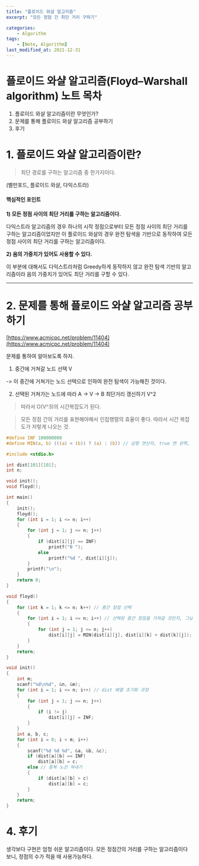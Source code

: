 ```yaml
---
title: "플로이드 와샬 알고리즘"
excerpt: "모든 정점 간 최단 거리 구하기"

categories:
    - Algorithm
tags:
    - [Note, Algorithm]
last_modified_at: 2021-12-31 
---
```


# 플로이드 와샬 알고리즘(Floyd–Warshall algorithm) 노트 목차
1. 플로이드 와샬 알고리즘이란 무엇인가?
2. 문제를 통해 플로이드 와샬 알고리즘 공부하기
3. 후기


# 1. 플로이드 와샬 알고리즘이란?

> 최단 경로를 구하는 알고리즘 중 한가지이다.

(벨만포드, 플로이드 와샬, 다익스트라)

#### 핵심적인 포인트

**1) 모든 정점 사이의 최단 거리를 구하는 알고리즘이다.**

다익스트라 알고리즘의 경우 하나의 시작 정점으로부터 모든 정점 사이의 최단 거리를 구하는 알고리즘이었지만 이 플로이드 와샬의 경우 완전 탐색을 기반으로 동작하여 모든 정점 사이의 최단 거리를 구하는 알고리즘이다.


**2) 음의 가중치가 있어도 사용할 수 있다.**

이 부분에 대해서도 다익스트라처럼 Greedy하게 동작하지 않고 완전 탐색 기반의 알고리즘이라 음의 가중치가 있어도 최단 거리를 구할 수 있다.

---

# 2. 문제를 통해 플로이드 와샬 알고리즘 공부하기

[https://www.acmicpc.net/problem/11404](https://www.acmicpc.net/problem/11404)

문제를 통하여 알아보도록 하자.

1) 중간에 거쳐갈 노드 선택 V

-> 이 중간에 거쳐가는 노드 선택으로 인하여 완전 탐색이 가능해진 것이다.

2) 선택된 거쳐가는 노드에 따라 A -> V ->  B 최단거리 갱신하기  V^2


>따라서 O(V^3)의 시간복잡도가 된다.

>모든 정점 간의 거리를 표현해야해서 인접행렬의 효율이 좋다. 따라서 시간 복잡도가 저렇게 나오는 것.


```c
#define INF 100000000
#define MIN(a, b) (((a) < (b)) ? (a) : (b)) // 삼항 연산자, true 면 왼쪽, false면 오른쪽 

#include <stdio.h>

int dist[101][101];
int n;

void init();
void floyd();

int main()
{
	init();
	floyd();
	for (int i = 1; i <= n; i++)
	{
		for (int j = 1; j <= n; j++)
		{
			if (dist[i][j] == INF)
				printf("0 ");
			else
				printf("%d ", dist[i][j]);
		}
		printf("\n");
	}
	return 0;
}

void floyd()
{
	for (int k = 1; k <= n; k++) // 중간 정점 선택
	{
		for (int i = 1; i <= n; i++) // 선택된 중간 정점을 거쳐갈 것인지, 그냥 바로 갈 것인지 경로별로 갱신
		{
			for (int j = 1; j <= n; j++)
				dist[i][j] = MIN(dist[i][j], dist[i][k] + dist[k][j]);
		}
	}
	return;
}

void init()
{
	int m;
	scanf("%d\n%d", &n, &m);
	for (int i = 1; i <= n; i++) // dist 배열 초기화 과정
	{
		for (int j = 1; j <= n; j++)
		{
			if (i != j)
				dist[i][j] = INF;
		}
	}
	int a, b, c;
	for (int i = 0; i < m; i++)
	{
		scanf("%d %d %d", &a, &b, &c);
		if (dist[a][b] == INF)
			dist[a][b] = c;
		else // 중복 노선 쳐내기
		{
			if (dist[a][b] > c)
				dist[a][b] = c;
		}
	}
	return;
}

```


# 4. 후기

생각보다 구현은 엄청 쉬운 알고리즘이다. 모든 정점간의 거리를 구하는 알고리즘이다 보니, 정점의 수가 적을 때 사용가능하다.